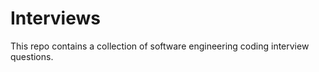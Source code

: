 # Interviews #

This repo contains a collection of software engineering coding interview 
questions.

